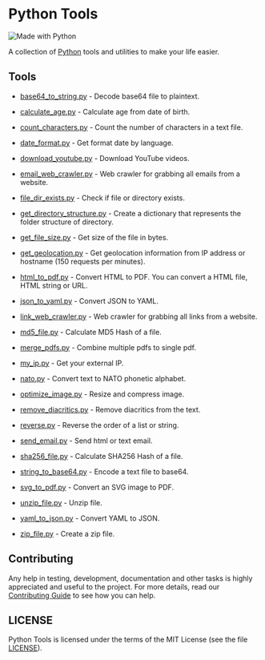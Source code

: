 # Python Tools

![Made with Python](http://forthebadge.com/images/badges/made-with-python.svg)

A collection of [Python](https://www.python.org) tools and utilities to make your life easier.

## Tools

- [base64_to_string.py](tools/base64_to_string.py) - Decode base64 file to plaintext.

- [calculate_age.py](tools/calculate_age.py) - Calculate age from date of birth.

- [count_characters.py](tools/count_characters.py) - Count the number of characters in a text file.

- [date_format.py](tools/date_format.py) - Get format date by language.

- [download_youtube.py](tools/download_youtube.py) - Download YouTube videos.

- [email_web_crawler.py](tools/email_web_crawler.py) - Web crawler for grabbing all emails from a website.

- [file_dir_exists.py](tools/file_dir_exists.py) - Check if file or directory exists.

- [get_directory_structure.py](tools/get_directory_structure.py) - Create a dictionary that represents the folder structure of directory.

- [get_file_size.py](tools/get_file_size.py) - Get size of the file in bytes.

- [get_geolocation.py](tools/get_geolocation.py) - Get geolocation information from IP address or hostname (150 requests per minutes).

- [html_to_pdf.py](tools/html_to_pdf.py) - Convert HTML to PDF. You can convert a HTML file, HTML string or URL.

- [json_to_yaml.py](tools/json_to_yaml.py) - Convert JSON to YAML.

- [link_web_crawler.py](tools/link_web_crawler.py) - Web crawler for grabbing all links from a website.

- [md5_file.py](tools/md5_file.py) - Calculate MD5 Hash of a file.

- [merge_pdfs.py](tools/merge_pdfs.py) - Combine multiple pdfs to single pdf.

- [my_ip.py](tools/my_ip.py) - Get your external IP.

- [nato.py](tools/nato.py) - Convert text to NATO phonetic alphabet.

- [optimize_image.py](tools/optimize_image.py) - Resize and compress image.

- [remove_diacritics.py](tools/remove_diacritics.py) - Remove diacritics from the text.

- [reverse.py](tools/reverse.py) - Reverse the order of a list or string.

- [send_email.py](tools/send_email.py) - Send html or text email.

- [sha256_file.py](tools/sha256_file.py) - Calculate SHA256 Hash of a file.

- [string_to_base64.py](tools/string_to_base64.py) - Encode a text file to base64.

- [svg_to_pdf.py](tools/svg_to_pdf.py) - Convert an SVG image to PDF.

- [unzip_file.py](tools/unzip_file.py) - Unzip file.

- [yaml_to_json.py](tools/yaml_to_json.py) - Convert YAML to JSON.

- [zip_file.py](tools/zip_file.py) - Create a zip file.

## Contributing

Any help in testing, development, documentation and other tasks is highly appreciated and useful to the project. For more details, read our [Contributing Guide](CONTRIBUTING.md) to see how you can help.

## LICENSE

Python Tools is licensed under the terms of the MIT License (see the file [LICENSE](LICENSE)).
